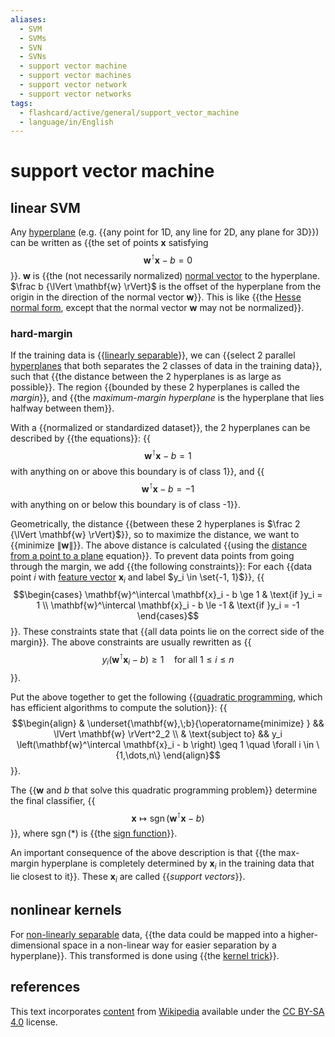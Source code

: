 ```yaml
---
aliases:
  - SVM
  - SVMs
  - SVN
  - SVNs
  - support vector machine
  - support vector machines
  - support vector network
  - support vector networks
tags:
  - flashcard/active/general/support_vector_machine
  - language/in/English
---
```


# support vector machine

## linear SVM

Any [hyperplane](hyperplane.md) (e.g. {{any point for 1D, any line for 2D, any plane for 3D}}) can be written as {{the set of points $\mathbf{x}$ satisfying $$\mathbf{w}^\intercal \mathbf{x} - b = 0$$}}. $\mathbf{w}$ is {{the (not necessarily normalized) [normal vector](normal%20(geometry).md) to the hyperplane. $\frac b {\lVert \mathbf{w} \rVert}$ is the offset of the hyperplane from the origin in the direction of the normal vector $\mathbf{w}$}}. This is like {{the [Hesse normal form](Hesse%20normal%20form.md), except that the normal vector $\mathbf{w}$ may not be normalized}}. <!--SR:!2024-10-31,101,290!2025-03-07,196,310!2024-10-23,87,270!2025-02-04,153,270-->

### hard-margin

If the training data is {{[linearly separable](linear%20separability.md)}}, we can {{select 2 parallel [hyperplanes](hyperplane.md) that both separates the 2 classes of data in the training data}}, such that {{the distance between the 2 hyperplanes is as large as possible}}. The region {{bounded by these 2 hyperplanes is called the _margin_}}, and {{the _maximum-margin hyperplane_ is the hyperplane that lies halfway between them}}. <!--SR:!2024-09-14,71,310!2025-01-29,139,250!2025-01-09,159,310!2025-03-15,194,310!2025-04-29,229,290-->

With a {{normalized or standardized dataset}}, the 2 hyperplanes can be described by {{the equations}}: {{$$\mathbf{w}^\intercal \mathbf{x} - b = 1$$ with anything on or above this boundary is of class 1}}, and {{$$\mathbf{w}^\intercal \mathbf{x} - b = -1$$ with anything on or below this boundary is of class -1}}. <!--SR:!2024-10-09,30,290!2025-05-20,259,330!2025-03-27,217,330!2025-05-13,255,330-->

Geometrically, the distance {{between these 2 hyperplanes is $\frac 2 {\lVert \mathbf{w} \rVert}$}}, so to maximize the distance, we want to {{minimize $\lVert \mathbf{w} \rVert$}}. The above distance is calculated {{using the [distance from a point to a plane](distance%20from%20a%20point%20to%20a%20plane.md) equation}}. To prevent data points from going through the margin, we add {{the following constraints}}: For each {{data point $i$ with [feature vector](feature%20vector.md) $\mathbf{x}_i$ and label $y_i \in \set{-1, 1}$}}, {{$$\begin{cases} \mathbf{w}^\intercal \mathbf{x}_i - b \ge 1 & \text{if }y_i = 1 \\ \mathbf{w}^\intercal \mathbf{x}_i - b \le -1 & \text{if }y_i = -1 \end{cases}$$}}. These constraints state that {{all data points lie on the correct side of the margin}}. The above constraints are usually rewritten as {{$$y_i \left(\mathbf{w}^\intercal \mathbf{x}_i - b \right) \ge 1 \quad \text{for all }1 \le i \le n$$}}. <!--SR:!2025-02-01,173,310!2024-12-19,136,310!2024-11-21,117,290!2025-03-17,209,330!2024-12-20,126,290!2025-03-15,207,310!2025-05-31,269,330!2025-03-07,191,290-->

Put the above together to get the following {{[quadratic programming](quadratic%20programming.md), which has efficient algorithms to compute the solution}}: {{$$\begin{align} & \underset{\mathbf{w},\;b}{\operatorname{minimize} } && \lVert \mathbf{w} \rVert^2_2 \\ & \text{subject to} && y_i \left(\mathbf{w}^\intercal \mathbf{x}_i - b \right) \geq 1 \quad \forall i \in \{1,\dots,n\} \end{align}$$}}. <!--SR:!2024-10-01,75,270!2025-03-18,189,270-->

The {{$\mathbf{w}$ and $b$ that solve this quadratic programming problem}} determine the final classifier, {{$$\mathbf{x} \mapsto \operatorname{sgn}\left(\mathbf{w}^\intercal \mathbf{x} - b \right)$$}}, where $\operatorname{sgn}(*)$ is {{the [sign function](sign%20function.md)}}. <!--SR:!2025-01-01,151,310!2025-03-08,201,310!2024-09-15,72,310-->

An important consequence of the above description is that {{the max-margin hyperplane is completely determined by $\mathbf{x}_i$ in the training data that lie closest to it}}. These $\mathbf{x}_i$ are called {{_support vectors_}}. <!--SR:!2025-06-01,269,330!2025-02-13,170,310-->

## nonlinear kernels

For [non-linearly separable](linear%20separability.md) data, {{the data could be mapped into a higher-dimensional space in a non-linear way for easier separation by a hyperplane}}. This transformed is done using {{the [kernel trick](kernel%20method.md#mathematics%20the%20kernel%20trick)}}. <!--SR:!2024-11-14,110,290!2025-04-15,231,330-->

## references

This text incorporates [content](https://en.wikipedia.org/wiki/support_vector_machine) from [Wikipedia](Wikipedia.md) available under the [CC BY-SA 4.0](https://creativecommons.org/licenses/by-sa/4.0/) license.
